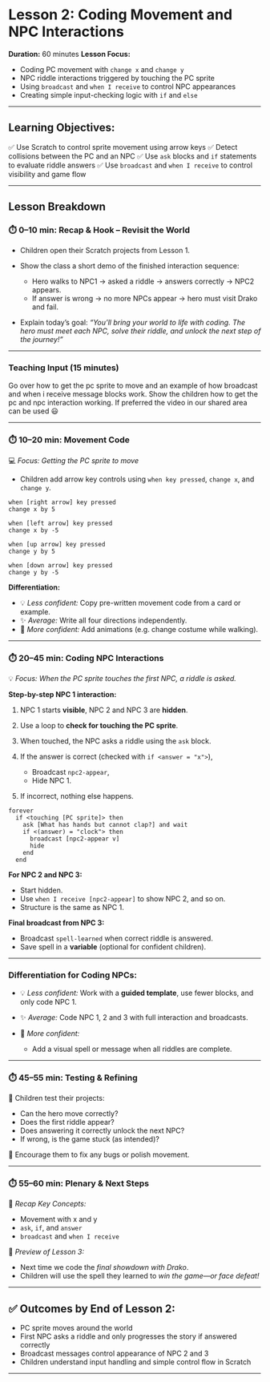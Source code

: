 # **Lesson 2: Coding Movement and NPC Interactions**

**Duration:** 60 minutes
**Lesson Focus:**

* Coding PC movement with `change x` and `change y`
* NPC riddle interactions triggered by touching the PC sprite
* Using `broadcast` and `when I receive` to control NPC appearances
* Creating simple input-checking logic with `if` and `else`

---

## **Learning Objectives:**

✅ Use Scratch to control sprite movement using arrow keys
✅ Detect collisions between the PC and an NPC
✅ Use `ask` blocks and `if` statements to evaluate riddle answers
✅ Use `broadcast` and `when I receive` to control visibility and game flow

---

## **Lesson Breakdown**

### ⏱️ **0–10 min: Recap & Hook – Revisit the World**

* Children open their Scratch projects from Lesson 1.
* Show the class a short demo of the finished interaction sequence:

  * Hero walks to NPC1 → asked a riddle → answers correctly → NPC2 appears.
  * If answer is wrong → no more NPCs appear → hero must visit Drako and fail.
* Explain today’s goal: *“You’ll bring your world to life with coding. The hero must meet each NPC, solve their riddle, and unlock the next step of the journey!”*

---

### Teaching Input (15 minutes)
Go over how to get the pc sprite to move and an example of how broadcast and when i receive message blocks work. Show the children how to get the pc and npc interaction working. If preferred the video in our shared area can be used :smiley:

---

### ⏱️ **10–20 min: Movement Code**

💻 *Focus: Getting the PC sprite to move*

* Children add arrow key controls using `when key pressed`, `change x`, and `change y`.

```scratch
when [right arrow] key pressed
change x by 5

when [left arrow] key pressed
change x by -5

when [up arrow] key pressed
change y by 5

when [down arrow] key pressed
change y by -5
```

**Differentiation:**

* 💡 *Less confident:* Copy pre-written movement code from a card or example.
* ✨ *Average:* Write all four directions independently.
* 🚀 *More confident:* Add animations (e.g. change costume while walking).

---

### ⏱️ **20–45 min: Coding NPC Interactions**

💡 *Focus: When the PC sprite touches the first NPC, a riddle is asked.*

**Step-by-step NPC 1 interaction:**

1. NPC 1 starts **visible**, NPC 2 and NPC 3 are **hidden**.
2. Use a loop to **check for touching the PC sprite**.
3. When touched, the NPC asks a riddle using the `ask` block.
4. If the answer is correct (checked with `if <answer = "x">`),

   * Broadcast `npc2-appear`,
   * Hide NPC 1.
5. If incorrect, nothing else happens.

```scratch
forever
  if <touching [PC sprite]> then
    ask [What has hands but cannot clap?] and wait
    if <(answer) = "clock"> then
      broadcast [npc2-appear v]
      hide
    end
  end
```

**For NPC 2 and NPC 3:**

* Start hidden.
* Use `when I receive [npc2-appear]` to show NPC 2, and so on.
* Structure is the same as NPC 1.

**Final broadcast from NPC 3:**

* Broadcast `spell-learned` when correct riddle is answered.
* Save spell in a **variable** (optional for confident children).

---

### **Differentiation for Coding NPCs:**

* 💡 *Less confident:* Work with a **guided template**, use fewer blocks, and only code NPC 1.
* ✨ *Average:* Code NPC 1, 2 and 3 with full interaction and broadcasts.
* 🚀 *More confident:*

  * Add a visual spell or message when all riddles are complete.

---

### ⏱️ **45–55 min: Testing & Refining**

🔁 Children test their projects:

* Can the hero move correctly?
* Does the first riddle appear?
* Does answering it correctly unlock the next NPC?
* If wrong, is the game stuck (as intended)?

🔧 Encourage them to fix any bugs or polish movement.

---

### ⏱️ **55–60 min: Plenary & Next Steps**

🧠 *Recap Key Concepts:*

* Movement with x and y
* `ask`, `if`, and `answer`
* `broadcast` and `when I receive`

🎯 *Preview of Lesson 3:*

* Next time we code the *final showdown with Drako*.
* Children will use the spell they learned to *win the game—or face defeat!*

---

## ✅ **Outcomes by End of Lesson 2:**

* PC sprite moves around the world
* First NPC asks a riddle and only progresses the story if answered correctly
* Broadcast messages control appearance of NPC 2 and 3
* Children understand input handling and simple control flow in Scratch

---
